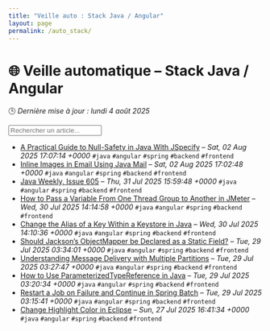 ```yaml
---
title: "Veille auto : Stack Java / Angular"
layout: page
permalink: /auto_stack/
---
```


# 🌐 Veille automatique – Stack Java / Angular

🕒 *Dernière mise à jour : lundi 4 août 2025*

<div class="search-container">
  <input type="text" id="article-search" placeholder="Rechercher un article...">
  <div class="tag-filters" id="tag-filters">
    <!-- Les filtres par tag seront générés dynamiquement -->
  </div>
</div>

- <span data-article='{"title":"A Practical Guide to Null-Safety in Java With JSpecify","link":"https://feeds.feedblitz.com/~/922603523/0/baeldung~A-Practical-Guide-to-NullSafety-in-Java-With-JSpecify","date":"Sat, 02 Aug 2025 17:07:14 +0000","tags":["java","angular","spring","backend","frontend"]}'>[A Practical Guide to Null-Safety in Java With JSpecify](https://feeds.feedblitz.com/~/922603523/0/baeldung~A-Practical-Guide-to-NullSafety-in-Java-With-JSpecify) – *Sat, 02 Aug 2025 17:07:14 +0000* `#java` `#angular` `#spring` `#backend` `#frontend`</span>
- <span data-article='{"title":"Inline Images in Email Using Java Mail","link":"https://feeds.feedblitz.com/~/922603526/0/baeldung~Inline-Images-in-Email-Using-Java-Mail","date":"Sat, 02 Aug 2025 17:02:48 +0000","tags":["java","angular","spring","backend","frontend"]}'>[Inline Images in Email Using Java Mail](https://feeds.feedblitz.com/~/922603526/0/baeldung~Inline-Images-in-Email-Using-Java-Mail) – *Sat, 02 Aug 2025 17:02:48 +0000* `#java` `#angular` `#spring` `#backend` `#frontend`</span>
- <span data-article='{"title":"Java Weekly, Issue 605","link":"https://feeds.feedblitz.com/~/922497656/0/baeldung~Java-Weekly-Issue","date":"Thu, 31 Jul 2025 15:59:48 +0000","tags":["java","angular","spring","backend","frontend"]}'>[Java Weekly, Issue 605](https://feeds.feedblitz.com/~/922497656/0/baeldung~Java-Weekly-Issue) – *Thu, 31 Jul 2025 15:59:48 +0000* `#java` `#angular` `#spring` `#backend` `#frontend`</span>
- <span data-article='{"title":"How to Pass a Variable From One Thread Group to Another in JMeter","link":"https://feeds.feedblitz.com/~/922429586/0/baeldung~How-to-Pass-a-Variable-From-One-Thread-Group-to-Another-in-JMeter","date":"Wed, 30 Jul 2025 14:14:58 +0000","tags":["java","angular","spring","backend","frontend"]}'>[How to Pass a Variable From One Thread Group to Another in JMeter](https://feeds.feedblitz.com/~/922429586/0/baeldung~How-to-Pass-a-Variable-From-One-Thread-Group-to-Another-in-JMeter) – *Wed, 30 Jul 2025 14:14:58 +0000* `#java` `#angular` `#spring` `#backend` `#frontend`</span>
- <span data-article='{"title":"Change the Alias of a Key Within a Keystore in Java","link":"https://feeds.feedblitz.com/~/922428881/0/baeldung~Change-the-Alias-of-a-Key-Within-a-Keystore-in-Java","date":"Wed, 30 Jul 2025 14:10:36 +0000","tags":["java","angular","spring","backend","frontend"]}'>[Change the Alias of a Key Within a Keystore in Java](https://feeds.feedblitz.com/~/922428881/0/baeldung~Change-the-Alias-of-a-Key-Within-a-Keystore-in-Java) – *Wed, 30 Jul 2025 14:10:36 +0000* `#java` `#angular` `#spring` `#backend` `#frontend`</span>
- <span data-article='{"title":"Should Jackson’s ObjectMapper be Declared as a Static Field?","link":"https://feeds.feedblitz.com/~/922350494/0/baeldung~Should-Jacksons-ObjectMapper-be-Declared-as-a-Static-Field","date":"Tue, 29 Jul 2025 03:34:01 +0000","tags":["java","angular","spring","backend","frontend"]}'>[Should Jackson’s ObjectMapper be Declared as a Static Field?](https://feeds.feedblitz.com/~/922350494/0/baeldung~Should-Jacksons-ObjectMapper-be-Declared-as-a-Static-Field) – *Tue, 29 Jul 2025 03:34:01 +0000* `#java` `#angular` `#spring` `#backend` `#frontend`</span>
- <span data-article='{"title":"Understanding Message Delivery with Multiple Partitions","link":"https://feeds.feedblitz.com/~/922350497/0/baeldung~Understanding-Message-Delivery-with-Multiple-Partitions","date":"Tue, 29 Jul 2025 03:27:47 +0000","tags":["java","angular","spring","backend","frontend"]}'>[Understanding Message Delivery with Multiple Partitions](https://feeds.feedblitz.com/~/922350497/0/baeldung~Understanding-Message-Delivery-with-Multiple-Partitions) – *Tue, 29 Jul 2025 03:27:47 +0000* `#java` `#angular` `#spring` `#backend` `#frontend`</span>
- <span data-article='{"title":"How to Use ParameterizedTypeReference in Java","link":"https://feeds.feedblitz.com/~/922350050/0/baeldung~How-to-Use-ParameterizedTypeReference-in-Java","date":"Tue, 29 Jul 2025 03:20:34 +0000","tags":["java","angular","spring","backend","frontend"]}'>[How to Use ParameterizedTypeReference in Java](https://feeds.feedblitz.com/~/922350050/0/baeldung~How-to-Use-ParameterizedTypeReference-in-Java) – *Tue, 29 Jul 2025 03:20:34 +0000* `#java` `#angular` `#spring` `#backend` `#frontend`</span>
- <span data-article='{"title":"Restart a Job on Failure and Continue in Spring Batch","link":"https://feeds.feedblitz.com/~/922350053/0/baeldung~Restart-a-Job-on-Failure-and-Continue-in-Spring-Batch","date":"Tue, 29 Jul 2025 03:15:41 +0000","tags":["java","angular","spring","backend","frontend"]}'>[Restart a Job on Failure and Continue in Spring Batch](https://feeds.feedblitz.com/~/922350053/0/baeldung~Restart-a-Job-on-Failure-and-Continue-in-Spring-Batch) – *Tue, 29 Jul 2025 03:15:41 +0000* `#java` `#angular` `#spring` `#backend` `#frontend`</span>
- <span data-article='{"title":"Change Highlight Color in Eclipse","link":"https://feeds.feedblitz.com/~/922279601/0/baeldung~Change-Highlight-Color-in-Eclipse","date":"Sun, 27 Jul 2025 16:41:34 +0000","tags":["java","angular","spring","backend","frontend"]}'>[Change Highlight Color in Eclipse](https://feeds.feedblitz.com/~/922279601/0/baeldung~Change-Highlight-Color-in-Eclipse) – *Sun, 27 Jul 2025 16:41:34 +0000* `#java` `#angular` `#spring` `#backend` `#frontend`</span>


<script>
document.addEventListener('DOMContentLoaded', function() {
  function filterArticles() {
    const input = document.getElementById('article-search');
    const filter = input.value.toLowerCase();
    const items = document.getElementsByTagName('li');
    
    for (let i = 0; i < items.length; i++) {
      const item = items[i];
      const text = item.textContent.toLowerCase();
      if (text.indexOf(filter) > -1) {
        item.style.display = "";
      } else {
        item.style.display = "none";
      }
    }
  }

  // Extraction de tous les tags présents dans les articles
  const tagElements = document.querySelectorAll('code');
  const tags = new Set();
  
  tagElements.forEach(el => {
    if (el.textContent.startsWith('#')) {
      tags.add(el.textContent.substring(1));
    }
  });
  
  // Génération des filtres par tag
  const tagFiltersContainer = document.getElementById('tag-filters');
  if (tagFiltersContainer) {
    tags.forEach(tag => {
      const tagBtn = document.createElement('button');
      tagBtn.className = 'tag-filter-btn';
      tagBtn.textContent = '#' + tag;
      tagBtn.onclick = function() {
        document.getElementById('article-search').value = tag;
        filterArticles();
      };
      tagFiltersContainer.appendChild(tagBtn);
    });
  }
  
  // Attacher l'événement de filtrage au champ de recherche
  const searchInput = document.getElementById('article-search');
  if (searchInput) {
    searchInput.addEventListener('input', filterArticles);
  }
});
</script>